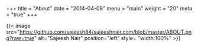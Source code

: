 
+++
title = "About"
date = "2014-04-09"
menu = "main"
weight = "20"
meta = "true"
+++



{{< image src="https://github.com/sajeesh84/sajeeshnair.com/blob/master/ABOUT.png?raw=true" alt="Sajeesh Nair" position="left" style= "width:100%" >}}


